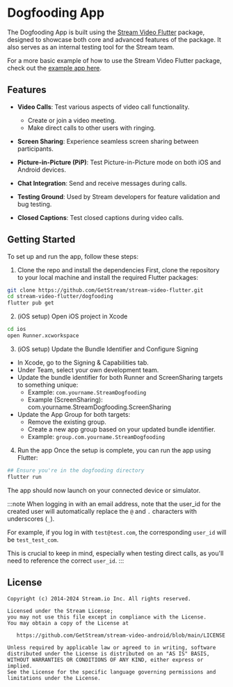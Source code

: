 # Dogfooding App

The Dogfooding App is built using the [Stream Video Flutter](https://pub.dev/packages/stream_video_flutter) package, designed to showcase both core and advanced features of the package. It also serves as an internal testing tool for the Stream team.

For a more basic example of how to use the Stream Video Flutter package, check out the [example app here](https://github.com/GetStream/stream-video-flutter/tree/main/packages/stream_video_flutter/example).

## Features

- **Video Calls**: Test various aspects of video call functionality.
    - Create or join a video meeting.
    - Make direct calls to other users with ringing.

- **Screen Sharing**: Experience seamless screen sharing between participants.

- **Picture-in-Picture (PiP)**: Test Picture-in-Picture mode on both iOS and Android devices.

- **Chat Integration**: Send and receive messages during calls.

- **Testing Ground**: Used by Stream developers for feature validation and bug testing.

- **Closed Captions**: Test closed captions during video calls.

## Getting Started

To set up and run the app, follow these steps:

1. Clone the repo and install the dependencies
First, clone the repository to your local machine and install the required Flutter packages:

```bash
git clone https://github.com/GetStream/stream-video-flutter.git
cd stream-video-flutter/dogfooding
flutter pub get
```

2. (iOS setup) Open iOS project in Xcode

```bash
cd ios
open Runner.xcworkspace
```

3. (iOS setup) Update the Bundle Identifier and Configure Signing

- In Xcode, go to the Signing & Capabilities tab.
- Under Team, select your own development team.
- Update the bundle identifier for both Runner and ScreenSharing targets to something unique:
    - Example: `com.yourname.StreamDogfooding`
    - Example (ScreenSharing): com.yourname.StreamDogfooding.ScreenSharing
- Update the App Group for both targets:
    - Remove the existing group.
    - Create a new app group based on your updated bundle identifier.
    - Example: `group.com.yourname.StreamDogfooding`

4. Run the app
Once the setup is complete, you can run the app using Flutter:

```bash
## Ensure you're in the dogfooding directory
flutter run
```

The app should now launch on your connected device or simulator.

:::note
When logging in with an email address, note that the user_id for the created user will automatically replace the `@` and `.` characters with underscores (`_`).

For example, if you log in with `test@test.com`, the corresponding `user_id` will be `test_test_com`.

This is crucial to keep in mind, especially when testing direct calls, as you'll need to reference the correct `user_id`.
:::

## License

```
Copyright (c) 2014-2024 Stream.io Inc. All rights reserved.

Licensed under the Stream License;
you may not use this file except in compliance with the License.
You may obtain a copy of the License at

   https://github.com/GetStream/stream-video-android/blob/main/LICENSE

Unless required by applicable law or agreed to in writing, software
distributed under the License is distributed on an "AS IS" BASIS,
WITHOUT WARRANTIES OR CONDITIONS OF ANY KIND, either express or implied.
See the License for the specific language governing permissions and
limitations under the License.
```